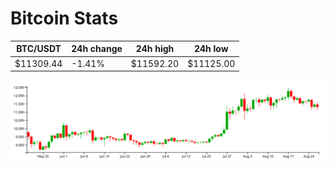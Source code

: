 # Bitcoin Stats

BTC/USDT|24h change|24h high|24h low|
|---|---|---|---|
|$11309.44|-1.41%|$11592.20|$11125.00|

<img src="./chart.svg">
